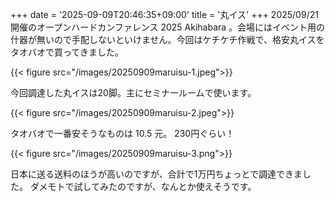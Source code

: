 +++
date = '2025-09-09T20:46:35+09:00'
title = '丸イス'
+++
2025/09/21開催のオープンハードカンファレンス 2025 Akihabara 。会場にはイベント用の什器が無いので手配しないといけません。今回はケチケチ作戦で、格安丸イスをタオバオで買ってきました。 

{{< figure src="/images/20250909maruisu-1.jpeg">}}

今回調達した丸イスは20脚。主にセミナールームで使います。

{{< figure src="/images/20250909maruisu-2.jpeg">}}

タオバオで一番安そうなものは 10.5 元。 230円ぐらい！

{{< figure src="/images/20250909maruisu-3.png">}}

日本に送る送料のほうが高いのですが、合計で1万円ちょっとで調達できました。
ダメモトで試してみたのですが、なんとか使えそうです。
